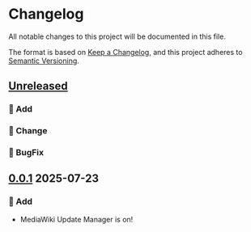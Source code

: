 # Changelog

All notable changes to this project will be documented in this file.

The format is based on [Keep a Changelog](https://keepachangelog.com/en/1.1.0/),
and this project adheres to [Semantic Versioning](https://semver.org/spec/v2.0.0.html).

## [Unreleased]
### :rocket: Add
### :pencil: Change
### :bug: BugFix

## [0.0.1] 2025-07-23
### :rocket: Add
- MediaWiki Update Manager is on!

[Unreleased]: https://github.com/erremauro/mediawiki-backup/compare/v0.0.1...HEAD
[0.0.1]: https://github.com/erremauro/mediawiki-backup/releases/tag/v0.0.1